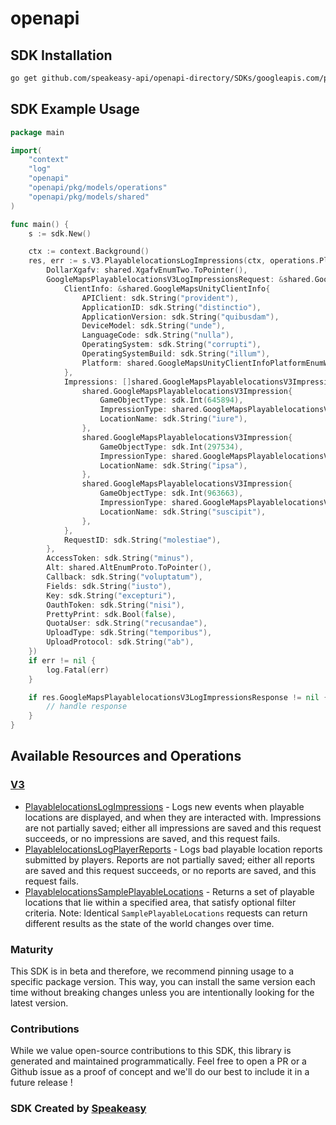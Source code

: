 # openapi

<!-- Start SDK Installation -->
## SDK Installation

```bash
go get github.com/speakeasy-api/openapi-directory/SDKs/googleapis.com/playablelocations/v3/go
```
<!-- End SDK Installation -->

## SDK Example Usage
<!-- Start SDK Example Usage -->
```go
package main

import(
	"context"
	"log"
	"openapi"
	"openapi/pkg/models/operations"
	"openapi/pkg/models/shared"
)

func main() {
    s := sdk.New()

    ctx := context.Background()
    res, err := s.V3.PlayablelocationsLogImpressions(ctx, operations.PlayablelocationsLogImpressionsRequest{
        DollarXgafv: shared.XgafvEnumTwo.ToPointer(),
        GoogleMapsPlayablelocationsV3LogImpressionsRequest: &shared.GoogleMapsPlayablelocationsV3LogImpressionsRequest{
            ClientInfo: &shared.GoogleMapsUnityClientInfo{
                APIClient: sdk.String("provident"),
                ApplicationID: sdk.String("distinctio"),
                ApplicationVersion: sdk.String("quibusdam"),
                DeviceModel: sdk.String("unde"),
                LanguageCode: sdk.String("nulla"),
                OperatingSystem: sdk.String("corrupti"),
                OperatingSystemBuild: sdk.String("illum"),
                Platform: shared.GoogleMapsUnityClientInfoPlatformEnumWindows.ToPointer(),
            },
            Impressions: []shared.GoogleMapsPlayablelocationsV3Impression{
                shared.GoogleMapsPlayablelocationsV3Impression{
                    GameObjectType: sdk.Int(645894),
                    ImpressionType: shared.GoogleMapsPlayablelocationsV3ImpressionImpressionTypeEnumPresented.ToPointer(),
                    LocationName: sdk.String("iure"),
                },
                shared.GoogleMapsPlayablelocationsV3Impression{
                    GameObjectType: sdk.Int(297534),
                    ImpressionType: shared.GoogleMapsPlayablelocationsV3ImpressionImpressionTypeEnumInteracted.ToPointer(),
                    LocationName: sdk.String("ipsa"),
                },
                shared.GoogleMapsPlayablelocationsV3Impression{
                    GameObjectType: sdk.Int(963663),
                    ImpressionType: shared.GoogleMapsPlayablelocationsV3ImpressionImpressionTypeEnumImpressionTypeUnspecified.ToPointer(),
                    LocationName: sdk.String("suscipit"),
                },
            },
            RequestID: sdk.String("molestiae"),
        },
        AccessToken: sdk.String("minus"),
        Alt: shared.AltEnumProto.ToPointer(),
        Callback: sdk.String("voluptatum"),
        Fields: sdk.String("iusto"),
        Key: sdk.String("excepturi"),
        OauthToken: sdk.String("nisi"),
        PrettyPrint: sdk.Bool(false),
        QuotaUser: sdk.String("recusandae"),
        UploadType: sdk.String("temporibus"),
        UploadProtocol: sdk.String("ab"),
    })
    if err != nil {
        log.Fatal(err)
    }

    if res.GoogleMapsPlayablelocationsV3LogImpressionsResponse != nil {
        // handle response
    }
}
```
<!-- End SDK Example Usage -->

<!-- Start SDK Available Operations -->
## Available Resources and Operations


### [V3](docs/v3/README.md)

* [PlayablelocationsLogImpressions](docs/v3/README.md#playablelocationslogimpressions) - Logs new events when playable locations are displayed, and when they are interacted with. Impressions are not partially saved; either all impressions are saved and this request succeeds, or no impressions are saved, and this request fails.
* [PlayablelocationsLogPlayerReports](docs/v3/README.md#playablelocationslogplayerreports) - Logs bad playable location reports submitted by players. Reports are not partially saved; either all reports are saved and this request succeeds, or no reports are saved, and this request fails.
* [PlayablelocationsSamplePlayableLocations](docs/v3/README.md#playablelocationssampleplayablelocations) - Returns a set of playable locations that lie within a specified area, that satisfy optional filter criteria. Note: Identical `SamplePlayableLocations` requests can return different results as the state of the world changes over time.
<!-- End SDK Available Operations -->

### Maturity

This SDK is in beta and therefore, we recommend pinning usage to a specific package version.
This way, you can install the same version each time without breaking changes unless you are intentionally
looking for the latest version.

### Contributions

While we value open-source contributions to this SDK, this library is generated and maintained programmatically.
Feel free to open a PR or a Github issue as a proof of concept and we'll do our best to include it in a future release !

### SDK Created by [Speakeasy](https://docs.speakeasyapi.dev/docs/using-speakeasy/client-sdks)
